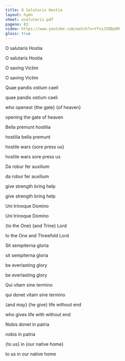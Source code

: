 ```yaml
---
title: O Salutaris Hostia
layout: hymn
sheet: osalutaris.pdf
pageno: 83
video: https://www.youtube.com/watch?v=YfssJ5QDpGM
gloss: true
---
```


<div data-gloss>
<p>O salutaris Hostia</p>
<p>O salutaris Hostia</p>
<p>O saving Victim</p>
<p>O saving Victim</p>
</div>

<div data-gloss>
<p>Quae pandis ostium caeli</p>
<p>quae pandis ostium caeli</p><p>
who openest {the gate} {of heaven}</p>
<p>opening the gate of heaven</p>
</div>

<div data-gloss>
<p>Bella premunt hostilia</p>
<p>hostilia bella premunt</p><p>
hostile wars {sore press us}</p>
<p>hostile wars sore press us</p>
</div>

<div data-gloss>
<p>Da robur fer auxilium</p>
<p>da robur fer auxilium</p>
<p>
give strength bring help</p>
<p>give strength bring help</p>
</div>

<div data-gloss>
<p>Uni trinoque Domino</p>
<p>Uni trinoque Domino</p><p>
{to the One} {and Trine} Lord</p>
<p>to the One and Threefold Lord</p>
</div>

<div data-gloss>
<p>Sit sempiterna gloria</p>
<p>sit sempiterna gloria</p><p>
be everlasting glory</p>
<p>be everlasting glory</p>
</div>

<div data-gloss>
<p>Qui vitam sine termino</p>
<p>qui donet vitam sine termino</p><p>
{and may} {he give} life without end</p>
<p>who gives life with without end</p>
</div>

<div data-gloss>
<p>Nobis donet in patria</p>
<p>nobis in patria</p><p>
{to us} in {our native home}</p>
<p>to us in our native home</p>
</div>
